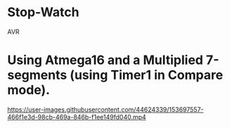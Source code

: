 # Stop-Watch
AVR
# Using Atmega16 and a Multiplied 7-segments (using Timer1 in Compare mode).

https://user-images.githubusercontent.com/44624339/153697557-466f1e3d-98cb-469a-846b-f1ee149fd040.mp4

